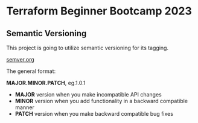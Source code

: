 # Terraform Beginner Bootcamp 2023

## Semantic Versioning

This project is going to utilize semantic versioning for its tagging.

[semver.org](https://semver.org/)

The general format:

**MAJOR.MINOR.PATCH**, eg.1.0.1

- **MAJOR** version when you make incompatible API changes
- **MINOR** version when you add functionality in a backward compatible manner
- **PATCH** version when you make backward compatible bug fixes
 